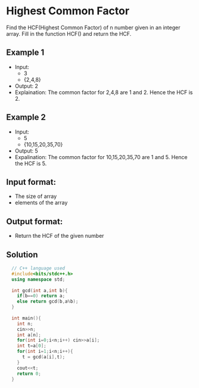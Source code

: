 # Highest Common Factor

Find the HCF(Highest Common Factor) of n number given in an integer array. Fill in the function HCF() and return the HCF.

## Example 1
- Input:
  - 3
  - {2,4,8}
- Output: 2
- Explaination: The common factor for 2,4,8 are 1 and 2. Hence the HCF is 2.

## Example 2
- Input:
  - 5
  - {10,15,20,35,70}
- Output: 5
- Expalination: The common factor for 10,15,20,35,70 are 1 and 5. Hence the HCF is 5.

## Input format:
- The size of array
- elements of the array

## Output format:
- Return the HCF of the given number

## Solution

```C++
  // C++ language used
  #include<bits/stdc++.h>
  using namespace std;
  
  int gcd(int a,int b){
    if(b==0) return a;
    else return gcd(b,a%b);
  }
  
  int main(){
    int n;
    cin>>n;
    int a[n];
    for(int i=0;i<n;i++) cin>>a[i];
    int t=a[0];
    for(int i=1;i<n;i++){
      t = gcd(a[i],t);
    }
    cout<<t;
    return 0;
  }
  
```
